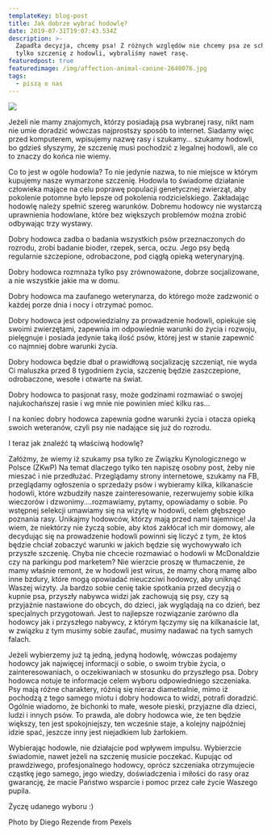 ```yaml
---
templateKey: blog-post
title: Jak dobrze wybrać hodowlę?
date: 2019-07-31T19:07:43.534Z
description: >-
  Zapadła decyzja, chcemy psa! Z różnych względów nie chcemy psa ze schroniska,
  tylko szczenię z hodowli, wybraliśmy nawet rasę.
featuredpost: true
featuredimage: /img/affection-animal-canine-2640076.jpg
tags:
  - piszą o nas
---
```

![](/img/affection-animal-canine-2640076.jpg)

Jeżeli nie mamy znajomych, którzy posiadają psa wybranej rasy, nikt nam nie umie doradzić wówczas najprostszy sposób to internet. Siadamy więc przed komputerem, wpisujemy nazwę rasy i szukamy... szukamy hodowli, bo gdzieś słyszymy, że szczenię musi pochodzić z legalnej hodowli, ale co to znaczy do końca nie wiemy.

Co to jest w ogóle hodowla? To nie jedynie nazwa, to nie miejsce w którym kupujemy nasze wymarzone szczenię. Hodowla to świadome działanie człowieka mające na celu poprawę populacji genetycznej zwierząt, aby pokolenie potomne było lepsze od pokolenia rodzicielskiego. Zakładając hodowlę należy spełnić szereg warunków. Dobremu hodowcy nie wystarczą uprawnienia hodowlane, które bez większych problemów można zrobić odbywając trzy wystawy.

Dobry hodowca zadba o badania wszystkich psów przeznaczonych do rozrodu, zrobi badanie bioder, rzepek, serca, oczu. Jego psy będą regularnie szczepione, odrobaczone, pod ciągłą opieką weterynaryjną.  

Dobry hodowca rozmnaża tylko psy zrównoważone, dobrze socjalizowane, a nie wszystkie jakie ma w domu.

Dobry hodowca ma zaufanego weterynarza, do którego może zadzwonić o każdej porze dnia i nocy i otrzymać pomoc.

Dobry hodowca jest odpowiedzialny za prowadzenie hodowli, opiekuje się swoimi zwierzętami, zapewnia im odpowiednie warunki do życia i rozwoju, pielęgnuje i posiada jedynie taką ilość psów, której jest w stanie zapewnić co najmniej dobre warunki życia.

Dobry hodowca będzie dbał o prawidłową socjalizację szczeniąt, nie wyda Ci maluszka przed 8 tygodniem życia, szczenię będzie zaszczepione, odrobaczone, wesołe i otwarte na świat.

Dobry hodowca to pasjonat rasy, może godzinami rozmawiać o swojej najukochańszej rasie i wg mnie nie powinien mieć kilku ras...

I na koniec dobry hodowca zapewnia godne warunki życia i otacza opieką swoich  weteranów, czyli psy nie nadające się już do rozrodu.

I teraz jak znaleźć tą właściwą hodowlę?

Załóżmy, że wiemy iż szukamy psa tylko ze Związku Kynologicznego w Polsce (ZKwP) Na temat dlaczego tylko ten napiszę osobny post, żeby nie mieszać i nie przedłużać. Przeglądamy strony internetowe, szukamy na FB, przeglądamy ogłoszenia o sprzedaży psów i wybieramy kilka, kilkanaście hodowli, które wzbudziły nasze zainteresowanie, rezerwujemy sobie kilka wieczorów i dzwonimy....rozmawiamy, pytamy, opowiadamy o sobie. Po wstępnej selekcji umawiamy się na wizytę w hodowli, celem głębszego poznania rasy. Unikajmy hodowców, którzy mają przed nami tajemnice! Ja wiem, że niektórzy nie życzą sobie, aby ktoś zakłócał ich mir domowy, ale decydując się na prowadzenie hodowli powinni się liczyć z tym, że ktoś będzie chciał zobaczyć warunki w jakich będzie się wychowywało ich przyszłe szczenię. Chyba nie chcecie rozmawiać o hodowli w McDonaldzie czy na parkingu pod marketem? Nie wierzcie proszę w tłumaczenie, że mamy właśnie remont, że w hodowli jest wirus, że mamy chorą mamę albo inne bzdury, które mogą opowiadać nieuczciwi hodowcy, aby uniknąć Waszej wizyty. Ja bardzo sobie cenię takie spotkania przed decyzją o kupnie psa, przyszły nabywca widzi jak zachowują się psy, czy są przyjaźnie nastawione do obcych, do dzieci, jak wyglądają na co dzień, bez specjalnych przygotowań. Jest to najlepsze rozwiązanie zarówno dla hodowcy jak i przyszłego nabywcy, z którym łączymy się na kilkanaście lat, w związku z tym musimy sobie zaufać, musimy nadawać na tych samych falach.

Jeżeli wybierzemy już tą jedną, jedyną hodowlę, wówczas podajemy hodowcy jak najwięcej informacji o sobie, o swoim trybie życia, o zainteresowaniach, o oczekiwaniach w stosunku do przyszłego psa. Dobry hodowca notuje te informacje celem wyboru odpowiedniego szczeniaka. Psy mają różne charaktery, różnią się nieraz diametralnie, mimo iż pochodzą z tego samego miotu i dobry hodowca to widzi, potrafi doradzić. Ogólnie wiadomo, że bichonki to małe, wesołe pieski, przyjazne dla dzieci, ludzi i innych psów. To prawda, ale dobry hodowca wie, że ten będzie większy, ten jest spokojniejszy, ten wcześnie staje, a kolejny najpóźniej idzie spać, jeszcze inny jest niejadkiem lub żarłokiem.

Wybierając hodowle, nie działajcie pod wpływem impulsu. Wybierzcie świadomie, nawet jeżeli na szczenię musicie poczekać. Kupując od prawdziwego, profesjonalnego hodowcy, oprócz szczeniaka otrzymujecie cząstkę jego samego, jego wiedzy, doświadczenia i miłości do rasy oraz gwarancję, że macie Państwo wsparcie i pomoc przez całe życie Waszego pupila.

Życzę udanego wyboru :)

Photo by Diego Rezende from Pexels
